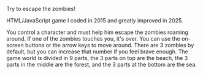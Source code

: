 Try to escape the zombies! 

HTML/JavaScript game I coded in 2015 and greatly improved in 2025. 

You control a character and must help him escape the zombies roaming around.
If one of the zombies touches you, it's over.
You can use the on-screen buttons or the arrow keys to move around.
There are 3 zombies by default, but you can increase that number if you feel brave enough.
The game world is divided in 9 parts, the 3 parts on top are the beach, the 3 parts in the middle are the forest, and the 3 parts at the bottom are the sea.
